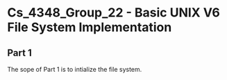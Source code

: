 # Cs_4348_Group_22 - Basic UNIX V6 File System Implementation
## Part 1
The sope of Part 1 is to intialize the file system.
